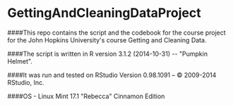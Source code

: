 # GettingAndCleaningDataProject
####This repo contains the script and the codebook for the course project for the John Hopkins University's course Getting and Cleaning Data.

####The script is written in R version 3.1.2 (2014-10-31) -- "Pumpkin Helmet".

####It was run and tested on RStudio Version 0.98.1091 – © 2009-2014 RStudio, Inc.

####OS - Linux Mint 17.1 "Rebecca" Cinnamon Edition
